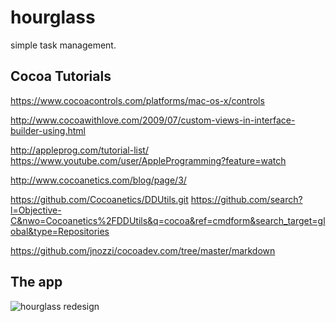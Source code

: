 hourglass
=========

simple task management.

## Cocoa Tutorials

https://www.cocoacontrols.com/platforms/mac-os-x/controls

http://www.cocoawithlove.com/2009/07/custom-views-in-interface-builder-using.html

http://appleprog.com/tutorial-list/
https://www.youtube.com/user/AppleProgramming?feature=watch

http://www.cocoanetics.com/blog/page/3/

https://github.com/Cocoanetics/DDUtils.git
https://github.com/search?l=Objective-C&nwo=Cocoanetics%2FDDUtils&q=cocoa&ref=cmdform&search_target=global&type=Repositories

https://github.com/jnozzi/cocoadev.com/tree/master/markdown

## The app

![hourglass redesign](https://f.cloud.github.com/assets/813754/1848880/c1a90c08-769d-11e3-88ef-7c098f4a0b71.png)
